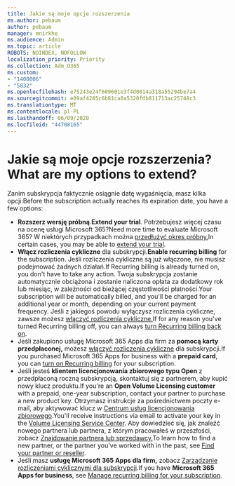 ```yaml
---
title: Jakie są moje opcje rozszerzenia
ms.author: pebaum
author: pebaum
manager: mnirkhe
ms.audience: Admin
ms.topic: article
ROBOTS: NOINDEX, NOFOLLOW
localization_priority: Priority
ms.collection: Adm_O365
ms.custom:
- "1400006"
- "5832"
ms.openlocfilehash: e75243e24f609601e3f4d0014a318a55294be7a4
ms.sourcegitcommit: e09af4285c6b81ca0a5320fdb811713ac25748c3
ms.translationtype: MT
ms.contentlocale: pl-PL
ms.lasthandoff: 06/09/2020
ms.locfileid: "44708165"
---
```

# <a name="what-are-my-options-to-extend"></a><span data-ttu-id="a6787-102">Jakie są moje opcje rozszerzenia?</span><span class="sxs-lookup"><span data-stu-id="a6787-102">What are my options to extend?</span></span>

<span data-ttu-id="a6787-103">Zanim subskrypcja faktycznie osiągnie datę wygaśnięcia, masz kilka opcji:</span><span class="sxs-lookup"><span data-stu-id="a6787-103">Before the subscription actually reaches its expiration date, you have a few options:</span></span>

- <span data-ttu-id="a6787-104">**Rozszerz wersję próbną**.</span><span class="sxs-lookup"><span data-stu-id="a6787-104">**Extend your trial**.</span></span>  <span data-ttu-id="a6787-105">Potrzebujesz więcej czasu na ocenę usługi Microsoft 365?</span><span class="sxs-lookup"><span data-stu-id="a6787-105">Need more time to evaluate Microsoft 365?</span></span> <span data-ttu-id="a6787-106">W niektórych przypadkach można [przedłużyć okres próbny.](https://docs.microsoft.com/microsoft-365/commerce/extend-your-trial?view=o365-worldwide)</span><span class="sxs-lookup"><span data-stu-id="a6787-106">In certain cases, you may be able to  [extend your trial](https://docs.microsoft.com/microsoft-365/commerce/extend-your-trial?view=o365-worldwide).</span></span>  
- <span data-ttu-id="a6787-107">**Włącz rozliczenia cykliczne** dla subskrypcji.</span><span class="sxs-lookup"><span data-stu-id="a6787-107">**Enable recurring billing** for the subscription.</span></span> <span data-ttu-id="a6787-108">Jeśli rozliczenia cykliczne są już włączone, nie musisz podejmować żadnych działań.</span><span class="sxs-lookup"><span data-stu-id="a6787-108">If Recurring billing is already turned on, you don't have to take any action.</span></span> <span data-ttu-id="a6787-109">Twoja subskrypcja zostanie automatycznie obciążona i zostanie naliczona opłata za dodatkowy rok lub miesiąc, w zależności od bieżącej częstotliwości płatności.</span><span class="sxs-lookup"><span data-stu-id="a6787-109">Your subscription will be automatically billed, and you'll be charged for an additional year or month, depending on your current payment frequency.</span></span> <span data-ttu-id="a6787-110">Jeśli z jakiegoś powodu wyłączysz rozliczenia cykliczne, zawsze możesz [włączyć rozliczenia cykliczne.](https://docs.microsoft.com/microsoft-365/commerce/subscriptions/renew-your-subscription?view=o365-worldwide)</span><span class="sxs-lookup"><span data-stu-id="a6787-110">If for any reason you've turned Recurring billing off, you can always  [turn Recurring billing back on](https://docs.microsoft.com/microsoft-365/commerce/subscriptions/renew-your-subscription?view=o365-worldwide).</span></span>
- <span data-ttu-id="a6787-111">Jeśli zakupiono usługę Microsoft 365 Apps dla firm za **pomocą karty przedpłaconej,** możesz [włączyć rozliczenia cykliczne](https://docs.microsoft.com/microsoft-365/commerce/subscriptions/renew-your-subscription?view=o365-worldwide) dla subskrypcji.</span><span class="sxs-lookup"><span data-stu-id="a6787-111">If you purchased Microsoft 365 Apps for business with a  **prepaid card**, you can  [turn on Recurring billing](https://docs.microsoft.com/microsoft-365/commerce/subscriptions/renew-your-subscription?view=o365-worldwide)  for your subscription.</span></span>
- <span data-ttu-id="a6787-112">Jeśli jesteś **klientem licencjonowania zbiorowego typu Open** z przedpłaconą roczną subskrypcją, skontaktuj się z partnerem, aby kupić nowy klucz produktu.</span><span class="sxs-lookup"><span data-stu-id="a6787-112">If you're an  **Open Volume Licensing customer**  with a prepaid, one-year subscription, contact your partner to purchase a new product key.</span></span> <span data-ttu-id="a6787-113">Otrzymasz instrukcje za pośrednictwem poczty e-mail, aby aktywować klucz w [Centrum usług licencjonowania zbiorowego](https://go.microsoft.com/fwlink/p/?LinkID=282016).</span><span class="sxs-lookup"><span data-stu-id="a6787-113">You'll receive instructions via email to activate your key in the  [Volume Licensing Service Center](https://go.microsoft.com/fwlink/p/?LinkID=282016).</span></span> <span data-ttu-id="a6787-114">Aby dowiedzieć się, jak znaleźć nowego partnera lub partnera, z którym pracowałeś w przeszłości, zobacz [Znajdowanie partnera lub sprzedawcy.](https://docs.microsoft.com/microsoft-365/admin/manage/find-your-partner-or-reseller?view=o365-worldwide)</span><span class="sxs-lookup"><span data-stu-id="a6787-114">To learn how to find a new partner, or the partner you've worked with in the past, see  [Find your partner or reseller](https://docs.microsoft.com/microsoft-365/admin/manage/find-your-partner-or-reseller?view=o365-worldwide).</span></span>
- <span data-ttu-id="a6787-115">Jeśli masz **usługę Microsoft 365 Apps dla firm,** zobacz [Zarządzanie rozliczeniami cyklicznymi dla subskrypcji](https://docs.microsoft.com/microsoft-365/commerce/subscriptions/renew-your-subscription?view=o365-worldwide).</span><span class="sxs-lookup"><span data-stu-id="a6787-115">If you have  **Microsoft 365 Apps for business**, see  [Manage recurring billing for your subscription](https://docs.microsoft.com/microsoft-365/commerce/subscriptions/renew-your-subscription?view=o365-worldwide).</span></span>
